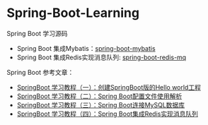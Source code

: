# Spring-Boot-Learning
Spring Boot 学习源码

- Spring Boot 集成Mybatis：[spring-boot-mybatis](https://github.com/826643679/Spring-Boot-Learning/tree/master/spring-boot-mybatis-xml)
- Spring Boot 集成Redis实现消息队列: [spring-boot-redis-mq](https://github.com/826643679/Spring-Boot-Learning/tree/master/spring-boot-redis-mq)

Spring Boot 参考文章：

- [SpringBoot 学习教程（一）：创建SpringBoot版的Hello world工程](https://blog.csdn.net/msaty/article/details/105770840)
- [SpringBoot 学习教程（二）：Spring Boot配置文件使用解析](https://blog.csdn.net/msaty/article/details/105789321)
- [SpringBoot 学习教程（三）：Spring Boot连接MySQL数据库](https://blog.csdn.net/msaty/article/details/105883063)
- [SpringBoot 学习教程（四）：Spring Boot集成Redis实现消息队列](https://blog.csdn.net/msaty/article/details/105896810)
